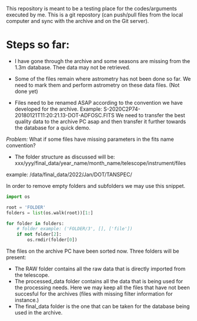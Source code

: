 
This repository is meant to be a testing place for the codes/arguments executed by me. This is a git repostory (can push/pull files from the local computer and sync with the archive and on the Git server). 
 
# Steps so far:

- I have gone through the archive and some seasons are missing from the 1.3m database. Thee data may not be retrieved.

- Some of the files remain where astrometry has not been done so far. We need to mark them and perform astrometry on these data files. (Not done yet)

- Files need to be renamed ASAP according to the convention we have developed for the archive. Example: S-2020C2P74-20180121T11:20:21.13-DOT-ADFOSC.FITS
We need to transfer the best quality data to the archive PC asap and then transfer it further towards the database for a quick demo.


 *Problem:* What if some files have missing parameters in the fits name convention?

- The folder structure as discussed will be: xxx/yyy/final_data/year_name/month_name/telescope/instrument/files

example: /data/final_data/2022/Jan/DOT/TANSPEC/


In order to remove empty folders and subfolders we may use this snippet.



~~~python
import os

root = 'FOLDER'
folders = list(os.walk(root))[1:]

for folder in folders:
    # folder example: ('FOLDER/3', [], ['file'])
    if not folder[2]:
        os.rmdir(folder[0])

~~~



The files on the archive PC have been sorted now. Three folders will be present:
- The RAW folder contains all the raw data that is directly imported from the telescope.
- The processed_data folder contains all the data that is being used for the processing needs. Here we may keep all the files that have not been succesful for the archives (files with missing filter information for instance.)
- The final_data folder is the one that can be taken for the database being used in the archive. 

